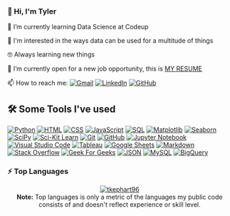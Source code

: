 ### 👋 Hi, I'm Tyler

🌱 I’m currently learning Data Science at Codeup

🔭 I'm interested in the ways data can be used for a multitude of things

🤓 Always learning new things

🤔 I’m currently open for a new job opportunity, this is [MY RESUME](https://my.indeed.com/p/tylerk-4j0q6y6)

<p>
📫 How to reach me:
	<a href="mailto:tkephart96@gmail.com"><img img src="https://img.shields.io/badge/gmail-%23EA4335.svg?style=plastic&logo=gmail&logoColor=white" alt="Gmail"/></a>
	<a href="https://www.linkedin.com/in/tkephart96/"><img src="https://img.shields.io/badge/linkedin-%230A66C2.svg?style=plastic&logo=linkedin&logoColor=white" alt="LinkedIn"/></a>
	<a href="https://github.com/tkephart96"><img src="https://img.shields.io/badge/github-%23181717.svg?style=plastic&logo=github&logoColor=white" alt="GitHub"/></a>
</p>

## 🛠️ Some Tools I've used

<p>
    <a href="https://www.python.org" target="_blank">
    <img alt="Python" src="https://img.shields.io/badge/-Python-0D1117?style=flat&logo=python"></a>
    <a href="https://www.w3.org/html/" target="_blank"> <img alt="HTML" src="https://img.shields.io/badge/-HTML-0D1117?style=flat&logo=HTML5"></a>
    <a href="https://www.w3schools.com/css/" target="_blank"><img alt="CSS" src="https://img.shields.io/badge/-CSS-0D1117?style=flat&logo=CSS3&logoColor=1572B6"></a>
    <a href="https://developer.mozilla.org/en-US/docs/Web/JavaScript" target="_blank"> <img alt="JavaScript" src="https://img.shields.io/badge/-JavaScript-0D1117?style=flat&logo=javascript"></a>
    <a href="https://www.w3schools.com/sql/default.asp"><img alt="SQL" src="https://img.shields.io/badge/-SQL-0D1117?style=flat&logo=sql"></a>
    <a href="https://matplotlib.org/"><img alt="Matplotlib" src="https://img.shields.io/badge/-Matplotlib-0D1117?style=flat&logo=matplotlib"></a>
    <a href="https://seaborn.pydata.org/tutorial/introduction"><img alt="Seaborn" src="https://img.shields.io/badge/-Seaborn-0D1117?style=flat&logo=seaborn"></a>
    <a href="https://scipy.org/"><img alt="SciPy" src="https://img.shields.io/badge/-SciPy-0D1117?style=flat&logo=scipy"></a>
    <a href="https://scikit-learn.org/stable/"><img alt="Sci-Kit Learn" src="https://img.shields.io/badge/-sklearn-0D1117?style=flat&logo=scikitlearn"></a>
    <a href="https://git-scm.com/"><img alt="Git" src="https://img.shields.io/badge/-Git-0D1117?style=flat&logo=git"></a>
    <a href="https://github.com/tkephart96"><img alt="GitHub" src="https://img.shields.io/badge/-GitHub-0D1117?style=flat&logo=github"></a>
    <a href="https://jupyter.org/"><img alt="Jupyter Notebook" src="https://img.shields.io/badge/-Jupyter%20Notebook-0D1117?style=flat&logo=jupyter"></a>
    <a href="https://code.visualstudio.com/"><img alt="Visual Studio Code" src="https://img.shields.io/badge/-VS%20Code-0D1117?style=flat&logo=visual-studio-code&logoColor=007ACC"></a>
    <a href="https://public.tableau.com/app/discover"><img alt="Tableau" src="https://img.shields.io/badge/-Tableau-0D1117?style=flat&logo=tableau"></a>
    <!-- <a href="https://docs.databricks.com/getting-started/community-edition.html"><img alt="Databricks" src="https://img.shields.io/badge/-Databricks-0D1117?style=flat&logo=databricks"></a> -->
    <a href="https://www.google.com/sheets/about/"><img alt="Google Sheets" src="https://img.shields.io/badge/-Google%20Sheets-0D1117?style=flat&logo=google%20sheets"></a>
    <a href="https://www.markdownguide.org/"><img alt="Markdown" src="https://img.shields.io/badge/-Markdown-0D1117?style=flat&logo=markdown"></a>
    <a href="https://stackoverflow.com/"><img alt="Stack Overflow" src="https://img.shields.io/badge/-Stack%20Overflow-0D1117?style=flat&logo=stack-overflow"></a>
    <a href="https://www.geeksforgeeks.org/"><img alt="Geek For Geeks" src="https://img.shields.io/badge/-geeksforgeeks-0D1117?style=flat&logo=geeksforgeeks"></a>
    <a href="https://www.json.org/json-en.html"><img alt="JSON" img src="https://img.shields.io/badge/-json-0D1117?style=flat&logo=json"></a>
    <a href="https://www.mysql.com/"><img alt="MySQL" src="https://img.shields.io/badge/-mysql-0D1117?&style=flat&logo=mysql"/></a>
    <a href="https://cloud.google.com/bigquery"><img alt="BigQuery" src="https://img.shields.io/badge/-BigQuery-0D1117?&style=flat&logo=google"/></a>
</p>

### ⚡ Top Languages

<p align="center">
	<a href="https://github.com/tkephart96">
	<img src="https://github-readme-stats.vercel.app/api/top-langs/?username=tkephart96&theme=midnight-purple&bg_color=0D1117&hide_border=true&layout=compact" alt="tkephart96">
	</a>
	<br/>
<b>Note:</b> Top languages is only a metric of the languages my public code consists of and doesn't reflect experience or skill level.
</p>
<br/>
